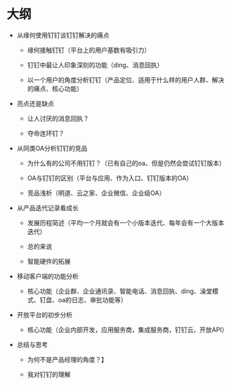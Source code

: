 # 大纲

- 从缘何使用钉钉谈钉钉解决的痛点

    - 缘何接触钉钉（平台上的用户基数有吸引力）
    
    - 钉钉中最让人印象深刻的功能（ding、消息回执）
    
    - 以一个用户的角度分析钉钉（产品定位、适用于什么样的用户人群、解决的痛点、核心功能）

- 亮点还是缺点

    - 让人讨厌的消息回执？
    
    - 夺命连环钉？

- 从同类OA分析钉钉的竞品

    - 为什么有的公司不用钉钉？（已有自己的oa、但是仍然会尝试钉钉版本）

    - OA与钉钉的区别（平台与应用、作为入口、钉钉版本的OA）
    
    - 竞品浅析（明道、云之家、企业微信、企业级OA）
    
- 从产品迭代记录看成长

    - 发展历程简述（平均一个月就会有一个小版本迭代、每年会有一个大版本迭代）
    
    - 总的来说
    
    - 智能硬件的拓展
    
- 移动客户端的功能分析

    - 核心功能（企业群、企业通讯录、智能电话、消息回执、ding、澡堂模式、钉盘、oa的日志、审批功能等）
    
- 开放平台的初步分析

    - 核心功能（企业内部开发，应用服务商，集成服务商，钉钉云，开放API）

- 总结与思考

    - 为何不是产品经理的角度？】
    
    - 我对钉钉的理解